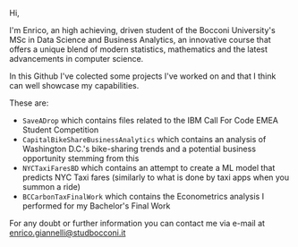 Hi, 

I'm Enrico, an high achieving, driven student of the Bocconi University's MSc in Data Science and Business Analytics, 
an innovative course that offers a unique blend of modern statistics, mathematics and the latest advancements in computer science.

In this Github I've colected some projects I've worked on and that I think can well showcase my capabilities.

These are:
- `SaveADrop` which contains files related to the IBM Call For Code EMEA Student Competition
- `CapitalBikeShareBusinessAnalytics` which contains an analysis of Washington D.C.'s bike-sharing trends and a potential business opportunity stemming from this
- `NYCTaxiFaresBD` which contains an attempt to create a ML model that predicts NYC Taxi fares (similarly to what is done by taxi apps when you summon a ride)
- `BCCarbonTaxFinalWork` which contains the Econometrics analysis I performed for my Bachelor's Final Work

For any doubt or further information you can contact me via e-mail at [enrico.giannelli@studbocconi.it](mailto:enrico.giannelli@studbocconi.it)
